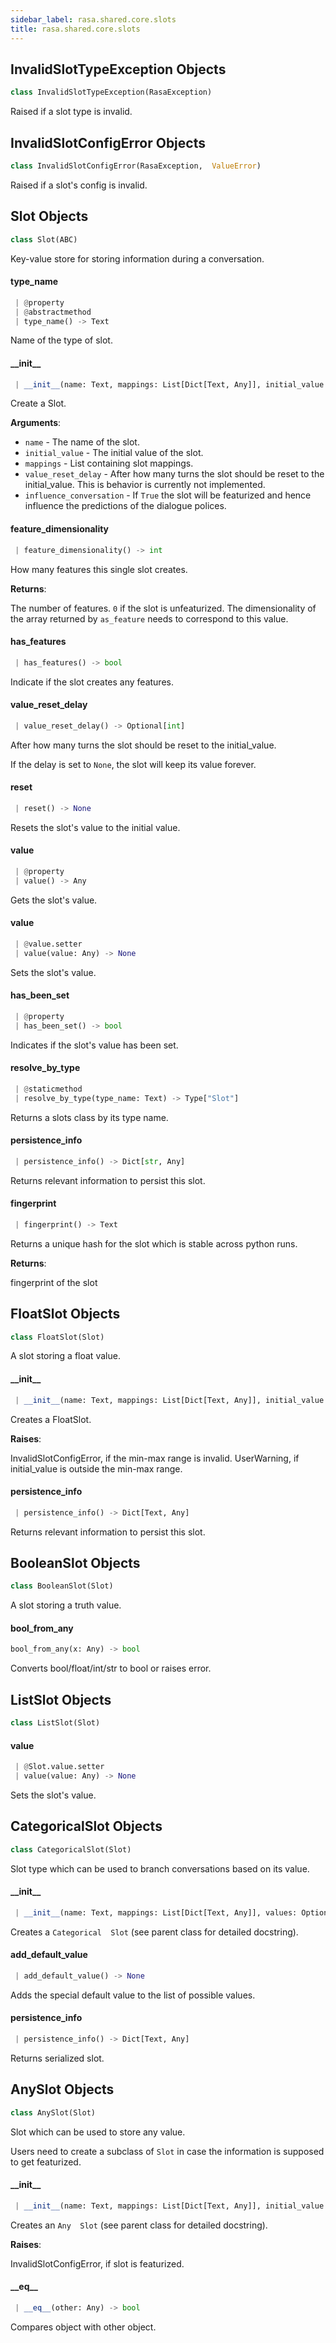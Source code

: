 ```yaml
---
sidebar_label: rasa.shared.core.slots
title: rasa.shared.core.slots
---
```

## InvalidSlotTypeException Objects

```python
class InvalidSlotTypeException(RasaException)
```

Raised if a slot type is invalid.

## InvalidSlotConfigError Objects

```python
class InvalidSlotConfigError(RasaException,  ValueError)
```

Raised if a slot&#x27;s config is invalid.

## Slot Objects

```python
class Slot(ABC)
```

Key-value store for storing information during a conversation.

#### type\_name

```python
 | @property
 | @abstractmethod
 | type_name() -> Text
```

Name of the type of slot.

#### \_\_init\_\_

```python
 | __init__(name: Text, mappings: List[Dict[Text, Any]], initial_value: Any = None, value_reset_delay: Optional[int] = None, influence_conversation: bool = True) -> None
```

Create a Slot.

**Arguments**:

- `name` - The name of the slot.
- `initial_value` - The initial value of the slot.
- `mappings` - List containing slot mappings.
- `value_reset_delay` - After how many turns the slot should be reset to the
  initial_value. This is behavior is currently not implemented.
- `influence_conversation` - If `True` the slot will be featurized and hence
  influence the predictions of the dialogue polices.

#### feature\_dimensionality

```python
 | feature_dimensionality() -> int
```

How many features this single slot creates.

**Returns**:

  The number of features. `0` if the slot is unfeaturized. The dimensionality
  of the array returned by `as_feature` needs to correspond to this value.

#### has\_features

```python
 | has_features() -> bool
```

Indicate if the slot creates any features.

#### value\_reset\_delay

```python
 | value_reset_delay() -> Optional[int]
```

After how many turns the slot should be reset to the initial_value.

If the delay is set to `None`, the slot will keep its value forever.

#### reset

```python
 | reset() -> None
```

Resets the slot&#x27;s value to the initial value.

#### value

```python
 | @property
 | value() -> Any
```

Gets the slot&#x27;s value.

#### value

```python
 | @value.setter
 | value(value: Any) -> None
```

Sets the slot&#x27;s value.

#### has\_been\_set

```python
 | @property
 | has_been_set() -> bool
```

Indicates if the slot&#x27;s value has been set.

#### resolve\_by\_type

```python
 | @staticmethod
 | resolve_by_type(type_name: Text) -> Type["Slot"]
```

Returns a slots class by its type name.

#### persistence\_info

```python
 | persistence_info() -> Dict[str, Any]
```

Returns relevant information to persist this slot.

#### fingerprint

```python
 | fingerprint() -> Text
```

Returns a unique hash for the slot which is stable across python runs.

**Returns**:

  fingerprint of the slot

## FloatSlot Objects

```python
class FloatSlot(Slot)
```

A slot storing a float value.

#### \_\_init\_\_

```python
 | __init__(name: Text, mappings: List[Dict[Text, Any]], initial_value: Optional[float] = None, value_reset_delay: Optional[int] = None, max_value: float = 1.0, min_value: float = 0.0, influence_conversation: bool = True) -> None
```

Creates a FloatSlot.

**Raises**:

  InvalidSlotConfigError, if the min-max range is invalid.
  UserWarning, if initial_value is outside the min-max range.

#### persistence\_info

```python
 | persistence_info() -> Dict[Text, Any]
```

Returns relevant information to persist this slot.

## BooleanSlot Objects

```python
class BooleanSlot(Slot)
```

A slot storing a truth value.

#### bool\_from\_any

```python
bool_from_any(x: Any) -> bool
```

Converts bool/float/int/str to bool or raises error.

## ListSlot Objects

```python
class ListSlot(Slot)
```

#### value

```python
 | @Slot.value.setter
 | value(value: Any) -> None
```

Sets the slot&#x27;s value.

## CategoricalSlot Objects

```python
class CategoricalSlot(Slot)
```

Slot type which can be used to branch conversations based on its value.

#### \_\_init\_\_

```python
 | __init__(name: Text, mappings: List[Dict[Text, Any]], values: Optional[List[Any]] = None, initial_value: Any = None, value_reset_delay: Optional[int] = None, influence_conversation: bool = True) -> None
```

Creates a `Categorical  Slot` (see parent class for detailed docstring).

#### add\_default\_value

```python
 | add_default_value() -> None
```

Adds the special default value to the list of possible values.

#### persistence\_info

```python
 | persistence_info() -> Dict[Text, Any]
```

Returns serialized slot.

## AnySlot Objects

```python
class AnySlot(Slot)
```

Slot which can be used to store any value.

Users need to create a subclass of `Slot` in case
the information is supposed to get featurized.

#### \_\_init\_\_

```python
 | __init__(name: Text, mappings: List[Dict[Text, Any]], initial_value: Any = None, value_reset_delay: Optional[int] = None, influence_conversation: bool = False) -> None
```

Creates an `Any  Slot` (see parent class for detailed docstring).

**Raises**:

  InvalidSlotConfigError, if slot is featurized.

#### \_\_eq\_\_

```python
 | __eq__(other: Any) -> bool
```

Compares object with other object.

